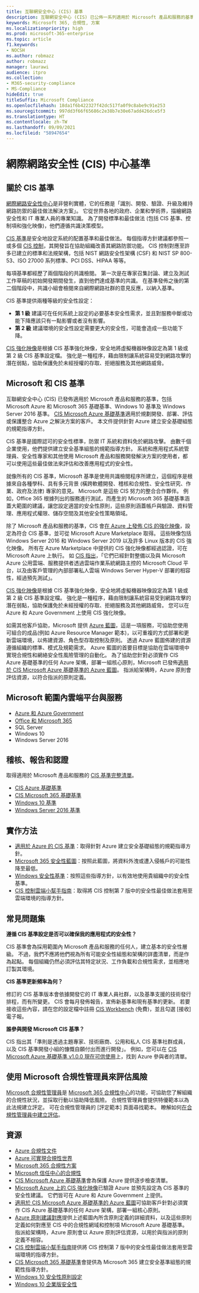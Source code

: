 ```yaml
---
title: 互聯網安全中心 (CIS) 基準
description: 互聯網安全中心 (CIS) 已公佈一系列適用於 Microsoft 產品和服務的基準
keywords: Microsoft 365, 合規性, 方案
ms.localizationpriority: high
ms.prod: microsoft-365-enterprise
ms.topic: article
f1.keywords:
- NOCSH
ms.author: robmazz
author: robmazz
manager: laurawi
audience: itpro
ms.collection:
- M365-security-compliance
- MS-Compliance
hideEdit: true
titleSuffix: Microsoft Compliance
ms.openlocfilehash: 18da1f6b422327f42dc517fa0f9c8abe9c91e253
ms.sourcegitcommit: 997dd3f66f65686c2e38b7e30e67add426dce5f3
ms.translationtype: HT
ms.contentlocale: zh-TW
ms.lasthandoff: 09/09/2021
ms.locfileid: "58947654"
---
```

# <a name="center-for-internet-security-cis-benchmarks"></a>網際網路安全性 (CIS) 中心基準

## <a name="about-cis-benchmarks"></a>關於 CIS 基準

[網際網路安全性中心](https://www.cisecurity.org/)是非營利實體，它的任務是「識別、開發、驗證、升級及維持網路防禦的最佳做法解決方案」。 它從世界各地的政府、企業和學術界，描繪網路安全性和 IT 專業人員的專業知識。 為了開發標準和最佳做法 (包括 CIS 基準、控制項和強化映像)，他們遵循共識決策模型。  
  
[CIS 基準](https://www.cisecurity.org/cis-benchmarks/)是安全地設定系統的配置基準和最佳做法。 每個指導方針建議都參照一或多個 [CIS 控制](https://www.cisecurity.org/controls/)，其開發旨在協助組織改善其網路防禦功能。 CIS 控制對應至許多已建立的標準和法規架構，包括 NIST 網路安全性架構 (CSF) 和 NIST SP 800-53、ISO 27000 系列標準、PCI DSS、HIPAA 等等。  
  
每項基準都經歷了兩個階段的共識檢閱。 第一次是在專家召集討論、建立及測試工作草稿的初始開發期間發生，直到他們達成基準的共識。 在基準發佈之後的第二個階段中，共識小組會檢閱來自網際網路社群的意見反應，以納入基準。  
  
CIS 基準提供兩種等級的安全性設定：

- **第 1 級** 建議可在任何系統上設定的必要基本安全性需求，並且對服務中斷或功能下降應該只有一點影響或者沒有影響。
- **第 2 級** 建議環境的安全性設定需要更大的安全性，可能會造成一些功能下降。

[CIS 強化映像](https://www.cisecurity.org/blog/cis-hardened-images-now-in-microsoft-azure-marketplace/)是根據 CIS 基準強化映像，安全地將虛擬機器映像設定為第 1 級或第 2 級 CIS 基準設定檔。 強化是一種程序，藉由限制讓系統容易受到網路攻擊的潛在弱點，協助保護免於未經授權的存取、拒絕服務及其他網路威脅。

## <a name="microsoft-and-the-cis-benchmarks"></a>Microsoft 和 CIS 基準

互聯網安全中心 (CIS) 已發佈適用於 Microsoft 產品和服務的基準，包括 Microsoft Azure 和 Microsoft 365 基礎基準、Windows 10 基準及 Windows Server 2016 基準。 [CIS Microsoft Azure 基礎基準](https://www.cisecurity.org/benchmark/azure/)適用於規劃開發、部署、評估或保護整合 Azure 之解決方案的客戶。 本文件提供針對 Azure 建立安全基礎組態的規範指導方針。
  
CIS 基準是國際認可的安全性標準，防禦 IT 系統和資料免於網路攻擊。 由數千個企業使用，他們提供建立安全基準組態的規範指導方針。 系統和應用程式系統管理員、安全性專家和其他使用 Microsoft 產品和服務開發解決方案的使用者，都可以使用這些最佳做法來評估和改善應用程式的安全性。  
  
就像所有的 CIS 基準，Microsoft 基準是使用共識檢閱程序所建立，這個程序是根據來自各種學科、具有多元背景 (橫跨軟體開發、稽核和合規性、安全性研究、作業、政府及法律) 專家的意見。 Microsoft 是這些 CIS 努力的整合合作夥伴。 例如，Office 365 根據列出的服務進行測試，而產生的 Microsoft 365 基礎基準涵蓋大範圍的建議，讓您設定適當的安全性原則，這些原則涵蓋帳戶與驗證、資料管理、應用程式權限、儲存空間及其他安全性策略領域。  
  
除了 Microsoft 產品和服務的基準，CIS 會[在 Azure 上發佈 CIS 的強化映像](https://www.cisecurity.org/cis-hardened-images/microsoft/)，設定為符合 CIS 基準，並可從 Microsoft Azure Marketplace 取得。 這些映像包括 Windows Server 2016 和 Windows Server 2019 以及許多 Linux 版本的 CIS 強化映像。 所有在 Azure Marketplace 中提供的 CIS 強化映像都經過認證，可在 Microsoft Azure 上執行。 如 [CIS 指出](https://www.cisecurity.org/blog/cis-hardened-images-now-in-microsoft-azure-marketplace/)，「它們已經針對整備以及與 Microsoft Azure 公用雲端、服務提供者透過雲端作業系統網路主控的 Microsoft Cloud 平台，以及由客戶管理的內部部署私人雲端 Windows Server Hyper-V 部署的相容性，經過預先測試」。

[CIS 強化映像](https://www.cisecurity.org/cis-hardened-images/)是根據 CIS 基準強化映像，安全地將虛擬機器映像設定為第 1 級或第 2 級 CIS 基準設定檔。 強化是一種程序，藉由限制讓系統容易受到網路攻擊的潛在弱點，協助保護免於未經授權的存取、拒絕服務及其他網路威脅。 您可以在 Azure 和 Azure Government 上使用 CIS 強化映像。

如需其他客戶協助，Microsoft 提供 [Azure 藍圖](https://azure.microsoft.com/services/blueprints/)，這是一項服務，可協助您使用可組合的成品(例如 Azure Resource Manager 範本)，以可重複的方式部署和更新雲端環境，以佈建資源、角色型存取控制及原則。 透過 Azure 藍圖佈建的資源遵循組織的標準、模式及規範需求。 Azure 藍圖的首要目標是協助在雲端環境中實現合規性和網絡安全性風險管理的自動化。 為了協助您針對必須實作 CIS Azure 基礎基準的任何 Azure 架構，部署一組核心原則，Microsoft 已發佈[適用於 CIS Microsoft Azure 基礎基準的 Azure 藍圖](/azure/governance/blueprints/samples/cis-azure-1-3-0)。 指派給架構時，Azure 原則會評估資源，以符合指派的原則定義。

## <a name="microsoft-in-scope-cloud-platforms--services"></a>Microsoft 範圍內雲端平台與服務

- [Azure 和 Azure Government](https://aka.ms/AzureCompliance)
- [Office 和 Microsoft 365](https://aka.ms/o365-compliance-framework)
- SQL Server
- Windows 10
- Windows Server 2016

## <a name="audits-reports-and-certificates"></a>稽核、報告和認證

取得適用於 Microsoft 產品和服務的 [CIS 基準完整清單](https://www.cisecurity.org/cis-benchmarks/)。

- [CIS Azure 基礎基準](https://www.cisecurity.org/benchmark/azure/)
- [CIS Microsoft 365 基礎基準](https://www.cisecurity.org/benchmark/microsoft_office/)
- [Windows 10 基準](https://www.cisecurity.org/benchmark/microsoft_windows_desktop/)
- [Windows Server 2016 基準](https://www.cisecurity.org/benchmark/microsoft_windows_server/)

## <a name="how-to-implement"></a>實作方法

- [適用於 Azure 的 CIS 基準](https://azure.microsoft.com/mediahandler/files/resourcefiles/cis-microsoft-azure-foundations-security-benchmark/CIS_Microsoft_Azure_Foundations_Benchmark_v1.0.0.pdf)：取得針對 Azure 建立安全基礎組態的規範指導方針。  
- [Microsoft 365 安全性藍圖](/microsoft-365/security/office-365-security/security-roadmap)：按照此藍圖，將資料外洩或遭入侵帳戶的可能性降至最低。
- [Windows 安全性基準](/windows/security/threat-protection/windows-security-baselines)：按照這些指導方針，以有效地使用貴組織中的安全性基準。
- [CIS 控制雲端小幫手指南](https://www.cisecurity.org/white-papers/cis-controls-cloud-companion-guide/)：取得將 CIS 控制第 7 版中的安全性最佳做法套用至雲端環境的指導方針。

## <a name="frequently-asked-questions"></a>常見問題集

**遵循 CIS 基準設定是否可以確保我的應用程式的安全性？**

CIS 基準會為採用範圍內 Microsoft 產品和服務的任何人，建立基本的安全性層級。 不過，我們不應將他們視為所有可能安全性組態和架構的詳盡清單，而是作為起點。 每個組織仍然必須評估其特定狀況、工作負載和合規性需求，並相應地訂製其環境。

**CIS 基準更新頻率為何？**

修訂的 CIS 基準版本會依據開發它的 IT 專業人員社群，以及基準支援的技術發行排程，而有所變更。 CIS 會每月發佈報告，宣佈新基準和現有基準的更新。 若要接收這些內容，請在您的設定檔中註冊 [CIS Workbench](https://workbench.cisecurity.org/) (免費)，並且勾選 [接收] 電子報。

**誰參與開發 Microsoft CIS 基準？**

CIS 指出其「準則是透過主題專家、技術廠商、公用和私人 CIS 基準社群成員，以及 CIS 基準開發小組的慷慨自願付出而進行開發」。 例如，您可以在 [CIS Microsoft Azure 基礎基準 v1.0.0 現在可供使用](https://www.cisecurity.org/blog/cis-microsoft-azure-foundations-benchmark-v1-0-0-now-available/)上，找到 Azure 參與者的清單。

## <a name="use-microsoft-compliance-manager-to-assess-your-risk"></a>使用 Microsoft 合規性管理員來評估風險

[Microsoft 合規性管理員](/microsoft-365/compliance/compliance-manager)是 [Microsoft 365 合規性中心](/microsoft-365/compliance/microsoft-365-compliance-center)的功能，可協助您了解組織的合規性狀況，並採取行動以協助降低風險。 合規性管理員會提供特優範本以為此法規建立評定。 可在合規性管理員的 [評定範本] 頁面尋找範本。 瞭解如何[在合規性管理員中建立評估](/microsoft-365/compliance/compliance-manager-assessments)。

## <a name="resources"></a>資源

- [Azure 合規性文件](/azure/compliance/)
- [Azure 可實現合規性世界](https://azure.microsoft.com/resources/azure-enables-a-world-of-compliance/)
- [Microsoft 365 合規性方案](/compliance/regulatory/offering-home)
- [Microsoft 信任中心的合規性](https://www.microsoft.com/trust-center/compliance/compliance-overview)
- [CIS Microsoft Azure 基礎基準](https://www.cisecurity.org/benchmark/azure/)會為保護 Azure 提供逐步檢查清單。
- [Microsoft Azure 上的 CIS 強化映像](https://www.cisecurity.org/cis-hardened-images/microsoft/)已驗證 Azure 並預先設定為 CIS 基準的安全性建議。  它們皆可在 Azure 和 Azure Government 上提供。
- [適用於 CIS Microsoft Azure 基礎基準的 Azure 藍圖](/azure/governance/blueprints/samples/cis-azure-1-3-0)可協助客戶針對必須實作 CIS Azure 基礎基準的任何 Azure 架構，部署一組核心原則。
- [Azure 原則建議對應](/azure/governance/policy/samples/cis-azure-1-3-0)提供上述藍圖內所含原則定義的詳細資料，以及這些原則定義如何對應至 CIS 中的合規性網域和控制項 Microsoft Azure 基礎基準。 指派給架構時，Azure 原則會以 Azure 原則評估資源，以用於與指派的原則定義不相容。
- [CIS 控制雲端小幫手指南](https://www.cisecurity.org/white-papers/cis-controls-cloud-companion-guide/)提供將 CIS 控制第 7 版中的安全性最佳做法套用至雲端環境的指導方針。
- [CIS Microsoft 365 基礎基準](https://www.cisecurity.org/benchmark/microsoft_office/)會提供為 Microsoft 365 建立安全基準組態的規範性指導方針。
- [Windows 10 安全性原則設定](/windows/security/threat-protection/security-policy-settings/security-policy-settings)
- [Windows 10 企業版安全性](/windows/security/index)
